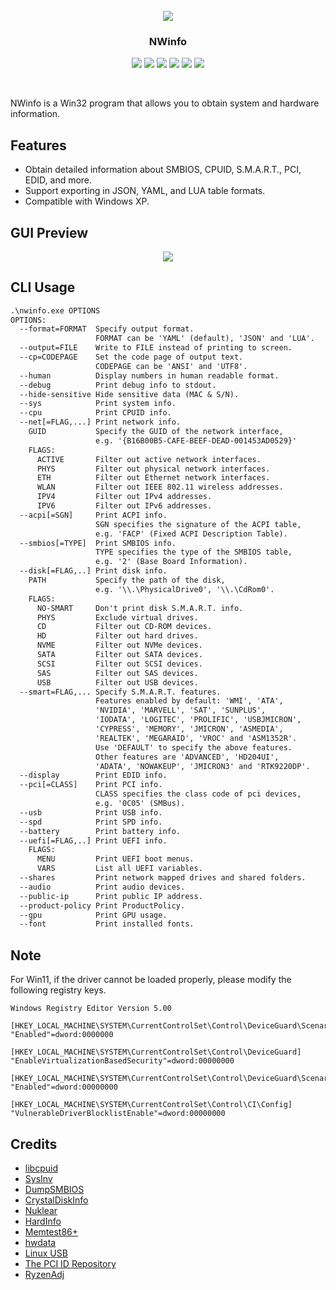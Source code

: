 <br />
<div align="center">
  <img src="./assets/images/icon.ico">
  <h3 align="center">NWinfo</h3>
  <p align="center">
    <img src="https://img.shields.io/github/stars/a1ive/nwinfo?style=flat&label=%E2%98%85&color=grey">
    <img src="https://img.shields.io/github/license/a1ive/nwinfo?logo=unlicense&label=&color=ad1453">
    <img src="https://img.shields.io/github/downloads/a1ive/nwinfo/total?label=%E2%87%A9&labelColor=blue&color=blue">
    <img src="https://img.shields.io/github/v/release/a1ive/nwinfo?label=%F0%9F%93%A6&labelColor=cyan&color=cyan">
    <img src="https://img.shields.io/github/languages/top/a1ive/nwinfo?logo=c&label=&color=1453ad">
    <img src="https://img.shields.io/github/actions/workflow/status/a1ive/nwinfo/msbuild.yml?logo=github&label=">
  </p>
</div>
<br />

NWinfo is a Win32 program that allows you to obtain system and hardware information.

## Features
* Obtain detailed information about SMBIOS, CPUID, S.M.A.R.T., PCI, EDID, and more.
* Support exporting in JSON, YAML, and LUA table formats.
* Compatible with Windows XP.

## GUI Preview

<div align="center">
  <img src="./assets/images/demo.png">
</div>

## CLI Usage
```txt
.\nwinfo.exe OPTIONS
OPTIONS:
  --format=FORMAT  Specify output format.
                   FORMAT can be 'YAML' (default), 'JSON' and 'LUA'.
  --output=FILE    Write to FILE instead of printing to screen.
  --cp=CODEPAGE    Set the code page of output text.
                   CODEPAGE can be 'ANSI' and 'UTF8'.
  --human          Display numbers in human readable format.
  --debug          Print debug info to stdout.
  --hide-sensitive Hide sensitive data (MAC & S/N).
  --sys            Print system info.
  --cpu            Print CPUID info.
  --net[=FLAG,...] Print network info.
    GUID           Specify the GUID of the network interface,
                   e.g. '{B16B00B5-CAFE-BEEF-DEAD-001453AD0529}'
    FLAGS:
      ACTIVE       Filter out active network interfaces.
      PHYS         Filter out physical network interfaces.
      ETH          Filter out Ethernet network interfaces.
      WLAN         Filter out IEEE 802.11 wireless addresses.
      IPV4         Filter out IPv4 addresses.
      IPV6         Filter out IPv6 addresses.
  --acpi[=SGN]     Print ACPI info.
                   SGN specifies the signature of the ACPI table,
                   e.g. 'FACP' (Fixed ACPI Description Table).
  --smbios[=TYPE]  Print SMBIOS info.
                   TYPE specifies the type of the SMBIOS table,
                   e.g. '2' (Base Board Information).
  --disk[=FLAG,..] Print disk info.
    PATH           Specify the path of the disk,
                   e.g. '\\.\PhysicalDrive0', '\\.\CdRom0'.
    FLAGS:
      NO-SMART     Don't print disk S.M.A.R.T. info.
      PHYS         Exclude virtual drives.
      CD           Filter out CD-ROM devices.
      HD           Filter out hard drives.
      NVME         Filter out NVMe devices.
      SATA         Filter out SATA devices.
      SCSI         Filter out SCSI devices.
      SAS          Filter out SAS devices.
      USB          Filter out USB devices.
  --smart=FLAG,... Specify S.M.A.R.T. features.
                   Features enabled by default: 'WMI', 'ATA',
                   'NVIDIA', 'MARVELL', 'SAT', 'SUNPLUS',
                   'IODATA', 'LOGITEC', 'PROLIFIC', 'USBJMICRON',
                   'CYPRESS', 'MEMORY', 'JMICRON', 'ASMEDIA',
                   'REALTEK', 'MEGARAID', 'VROC' and 'ASM1352R'.
                   Use 'DEFAULT' to specify the above features.
                   Other features are 'ADVANCED', 'HD204UI',
                   'ADATA', 'NOWAKEUP', 'JMICRON3' and 'RTK9220DP'.
  --display        Print EDID info.
  --pci[=CLASS]    Print PCI info.
                   CLASS specifies the class code of pci devices,
                   e.g. '0C05' (SMBus).
  --usb            Print USB info.
  --spd            Print SPD info.
  --battery        Print battery info.
  --uefi[=FLAG,..] Print UEFI info.
    FLAGS:
      MENU         Print UEFI boot menus.
      VARS         List all UEFI variables.
  --shares         Print network mapped drives and shared folders.
  --audio          Print audio devices.
  --public-ip      Print public IP address.
  --product-policy Print ProductPolicy.
  --gpu            Print GPU usage.
  --font           Print installed fonts.
```

## Note
For Win11, if the driver cannot be loaded properly, please modify the following registry keys.
```
Windows Registry Editor Version 5.00

[HKEY_LOCAL_MACHINE\SYSTEM\CurrentControlSet\Control\DeviceGuard\Scenarios\HypervisorEnforcedCodeIntegrity]
"Enabled"=dword:0000000

[HKEY_LOCAL_MACHINE\SYSTEM\CurrentControlSet\Control\DeviceGuard]
"EnableVirtualizationBasedSecurity"=dword:00000000

[HKEY_LOCAL_MACHINE\SYSTEM\CurrentControlSet\Control\DeviceGuard\Scenarios\SystemGuard]
"Enabled"=dword:00000000

[HKEY_LOCAL_MACHINE\SYSTEM\CurrentControlSet\Control\CI\Config]
"VulnerableDriverBlocklistEnable"=dword:00000000
```

## Credits

* [libcpuid](https://libcpuid.sourceforge.net)
* [SysInv](https://github.com/cavaliercoder/sysinv)
* [DumpSMBIOS](https://github.com/KunYi/DumpSMBIOS)
* [CrystalDiskInfo](https://github.com/hiyohiyo/CrystalDiskInfo)
* [Nuklear](https://github.com/Immediate-Mode-UI/Nuklear)
* [HardInfo](https://github.com/lpereira/hardinfo)
* [Memtest86+](https://github.com/memtest86plus/memtest86plus)
* [hwdata](https://github.com/vcrhonek/hwdata)
* [Linux USB](http://www.linux-usb.org)
* [The PCI ID Repository](https://pci-ids.ucw.cz)
* [RyzenAdj](https://github.com/FlyGoat/RyzenAdj)
